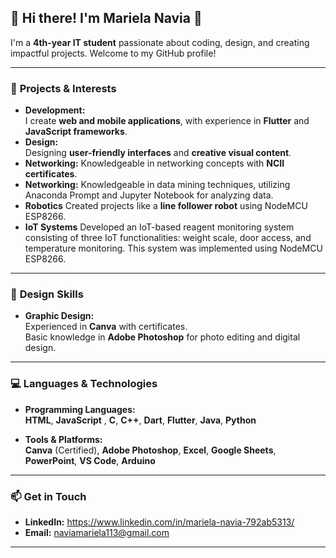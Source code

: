 ## 🌟 Hi there! I'm **Mariela Navia** 👋

<!--
## Hi there 👋
**sghme/sghme** is a ✨ _special_ ✨ repository because its `README.md` (this file) appears on your GitHub profile.

Here are some ideas to get you started:

- 🔭 I’m currently working on ...
- 🌱 I’m currently learning ...
- 👯 I’m looking to collaborate on ...
- 🤔 I’m looking for help with ...
- 💬 Ask me about ...
- 📫 How to reach me: ...
- 😄 Pronouns: ...
- ⚡ Fun fact: ...
-->

I'm a **4th-year IT student** passionate about coding, design, and creating impactful projects. Welcome to my GitHub profile!

---

### 🌟 **Projects & Interests**
- **Development:**  
  I create **web and mobile applications**, with experience in **Flutter** and **JavaScript frameworks**.  
- **Design:**  
  Designing **user-friendly interfaces** and **creative visual content**.
- **Networking:**
  Knowledgeable in networking concepts with **NCII certificates**.
- **Networking:**
  Knowledgeable in data mining techniques, utilizing Anaconda Prompt and Jupyter Notebook for analyzing data.
- **Robotics**
  Created projects like a **line follower robot** using NodeMCU ESP8266.
- **IoT Systems**
  Developed an IoT-based reagent monitoring system consisting of three IoT functionalities: weight scale, door access, and temperature monitoring. This system was implemented using NodeMCU ESP8266.

---
### 🎨 **Design Skills**
- **Graphic Design:**  
  Experienced in **Canva** with certificates.  
  Basic knowledge in **Adobe Photoshop** for photo editing and digital design.

---

### 💻 **Languages & Technologies**
- **Programming Languages:**  
  **HTML**, **JavaScript** , **C**, **C++**, **Dart**, **Flutter**, **Java**, **Python** 

- **Tools & Platforms:**  
  **Canva** (Certified), **Adobe Photoshop**, **Excel**, **Google Sheets**, **PowerPoint**, **VS Code**, **Arduino**

---

### 📫 **Get in Touch**
- **LinkedIn:**  https://www.linkedin.com/in/mariela-navia-792ab5313/
- **Email:** naviamariela113@gmail.com

---
